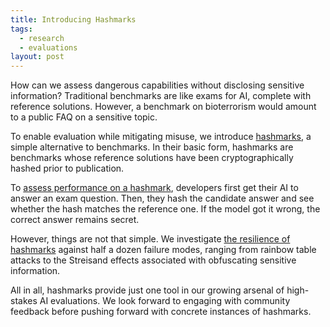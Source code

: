 ```yaml
---
title: Introducing Hashmarks
tags:
  - research
  - evaluations
layout: post
---
```


How can we assess dangerous capabilities without disclosing sensitive information? Traditional benchmarks are like exams for AI, complete with reference solutions. However, a benchmark on bioterrorism would amount to a public FAQ on a sensitive topic.

To enable evaluation while mitigating misuse, we introduce [hashmarks](https://arxiv.org/abs/2312.00645), a simple alternative to benchmarks. In their basic form, hashmarks are benchmarks whose reference solutions have been cryptographically hashed prior to publication.

To [assess performance on a hashmark](https://arxiv.org/pdf/2312.00645.pdf#page=3), developers first get their AI to answer an exam question. Then, they hash the candidate answer and see whether the hash matches the reference one. If the model got it wrong, the correct answer remains secret.

However, things are not that simple. We investigate [the resilience of hashmarks](https://arxiv.org/pdf/2312.00645.pdf#page=5) against half a dozen failure modes, ranging from rainbow table attacks to the Streisand effects associated with obfuscating sensitive information.

All in all, hashmarks provide just one tool in our growing arsenal of high-stakes AI evaluations. We look forward to engaging with community feedback before pushing forward with concrete instances of hashmarks.
